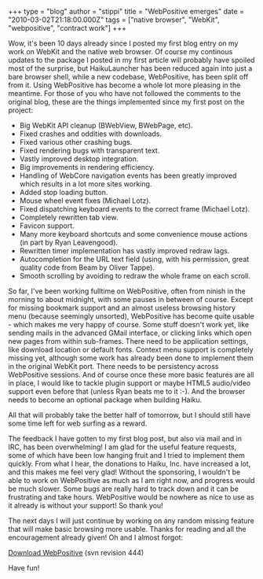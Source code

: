 +++
type = "blog"
author = "stippi"
title = "WebPositive emerges"
date = "2010-03-02T21:18:00.000Z"
tags = ["native browser", "WebKit", "webpositive", "contract work"]
+++

Wow, it's been 10 days already since I posted my first blog entry on my work on WebKit and the native web browser. Of course my continous updates to the package I posted in my first article will probably have spoiled most of the surprise, but HaikuLauncher has been reduced again into just a bare browser shell, while a new codebase, WebPositive, has been split off from it. Using WebPositive has become a whole lot more pleasing in the meantime. For those of you who have not followed the comments to the original blog, these are the things implemented since my first post on the project:
<!--break-->
<ul>
<li>Big WebKit API cleanup (BWebView, BWebPage, etc).</li>
<li>Fixed crashes and oddities with downloads.</li>
<li>Fixed various other crashing bugs.</li>
<li>Fixed rendering bugs with transparent text.</li>
<li>Vastly improved desktop integration.</li>
<li>Big improvements in rendering efficiency.</li>
<li>Handling of WebCore navigation events has been greatly improved which results in a lot more sites working.</li>
<li>Added stop loading button.</li>
<li>Mouse wheel event fixes (Michael Lotz).</li>
<li>Fixed dispatching keyboard events to the correct frame (Michael Lotz).</li>
<li>Completely rewritten tab view.</i>
<li>Favicon support.</li>
<li>Many more keyboard shortcuts and some convenience mouse actions (in part by Ryan Leavengood).</li>
<li>Rewritten timer implementation has vastly improved redraw lags.</li>
<li>Autocompletion for the URL text field (using, with his permission, great quality code from Beam by Oliver Tappe).</li>
<li>Smooth scrolling by avoiding to redraw the whole frame on each scroll.</li>
</ul>

So far, I've been working fulltime on WebPositive, often from ninish in the morning to about midnight, with some pauses in between of course. Except for missing bookmark support and an almost useless browsing history menu (because seemingly unsorted), WebPositive has become quite usable - which makes me very happy of course. Some stuff doesn't work yet, like sending mails in the advanced GMail interface, or clicking links which open new pages from within sub-frames. There need to be application settings, like download location or default fonts. Context menu support is completely missing yet, although some work has already been done to implement them in the original WebKit port. There needs to be persistency across WebPositive sessions. And of course once these more basic features are all in place, I would like to tackle plugin support or maybe HTML5 audio/video support even before that (unless Ryan beats me to it :-). And the browser needs to become an optional package when building Haiku.

All that will probably take the better half of tomorrow, but I should still have some time left for web surfing as a reward.

The feedback I have gotten to my first blog post, but also via mail and in IRC, has been overwhelming! I am glad for the useful feature requests, some of which have been low hanging fruit and I tried to implement them quickly. From what I hear, the donations to Haiku, Inc. have increased a lot, and this makes me feel very glad! Without the sponsoring, I wouldn't be able to work on WebPositive as much as I am right now, and progress would be much slower. Some bugs are really hard to track down and it can be frustrating and take hours. WebPositive would be nowhere as nice to use as it already is without your support! So thank you!

The next days I will just continue by working on any random missing feature that will make basic browsing more usable. Thanks for reading and all the encouragement already given! Oh and I almost forgot:

<a href="http://www.yellowbites.com/downloads/WebPositive.zip">Download WebPositive</a> (svn revision 444)

Have fun!